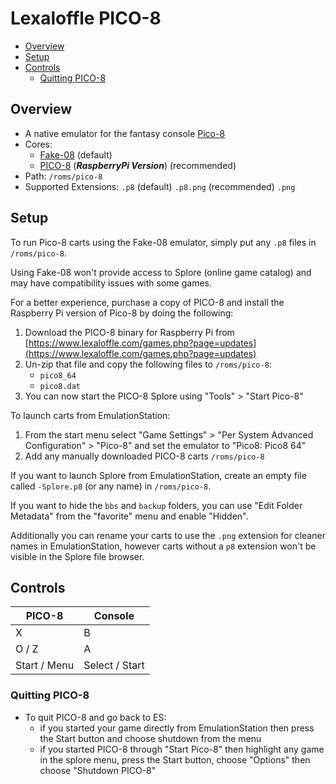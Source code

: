 # Lexaloffle PICO-8

- [Overview](#overview)
- [Setup](#setup)
- [Controls](#controls)
  - [Quitting PICO-8](#quitting-pico-8)

## Overview

- A native emulator for the fantasy console [Pico-8](https://www.lexaloffle.com/pico-8.php)
- Cores:
  - [Fake-08](https://github.com/jtothebell/fake-08) (default)
  - [PICO-8](https://www.lexaloffle.com/games.php?page=updates) (_**RaspberryPi Version**_) (recommended)
- Path: `/roms/pico-8`
- Supported Extensions: `.p8` (default) `.p8.png` (recommended) `.png`

## Setup

To run Pico-8 carts using the Fake-08 emulator, simply put any `.p8` files in `/roms/pico-8`.

Using Fake-08 won't provide access to Splore (online game catalog) and may have compatibility issues with some games.

For a better experience, purchase a copy of PICO-8 and install the Raspberry Pi version of Pico-8 by doing the following:

1. Download the PICO-8 binary for Raspberry Pi from [https://www.lexaloffle.com/games.php?page=updates](https://www.lexaloffle.com/games.php?page=updates)
1. Un-zip that file and copy the following files to `/roms/pico-8`:
   - `pico8_64`
   - `pico8.dat`
1. You can now start the PICO-8 Splore using "Tools" > "Start Pico-8"

To launch carts from EmulationStation:
1. From the start menu select "Game Settings" > "Per System Advanced Configuration" > "Pico-8" and set the emulator to "Pico8: Pico8 64"
1. Add any manually downloaded PICO-8 carts `/roms/pico-8`

If you want to launch Splore from EmulationStation, create an empty file called `-Splore.p8` (or any name) in `/roms/pico-8`.

If you want to hide the `bbs` and `backup` folders, you can use "Edit Folder Metadata" from the "favorite" menu and enable "Hidden".

Additionally you can rename your carts to use the `.png` extension for cleaner names in EmulationStation, however carts without a `p8` extension won't be visible in the Splore file browser.

## Controls

| PICO-8       | Console        |
|--------------|----------------|
| X            | B              |
| O / Z        | A              |
| Start / Menu | Select / Start |

### Quitting PICO-8

- To quit PICO-8 and go back to ES:
  - if you started your game directly from EmulationStation then press the Start button and choose shutdown from the menu
  - if you started PICO-8 through "Start Pico-8" then highlight any game in the splore menu, press the Start button, choose "Options" then choose "Shutdown PICO-8"